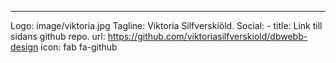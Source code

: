 ---
Logo: image/viktoria.jpg
Tagline: Viktoria Silfverskiöld.
Social:
    - title: Link till sidans github repo.
      url: https://github.com/viktoriasilfverskiold/dbwebb-design
      icon: fab fa-github
